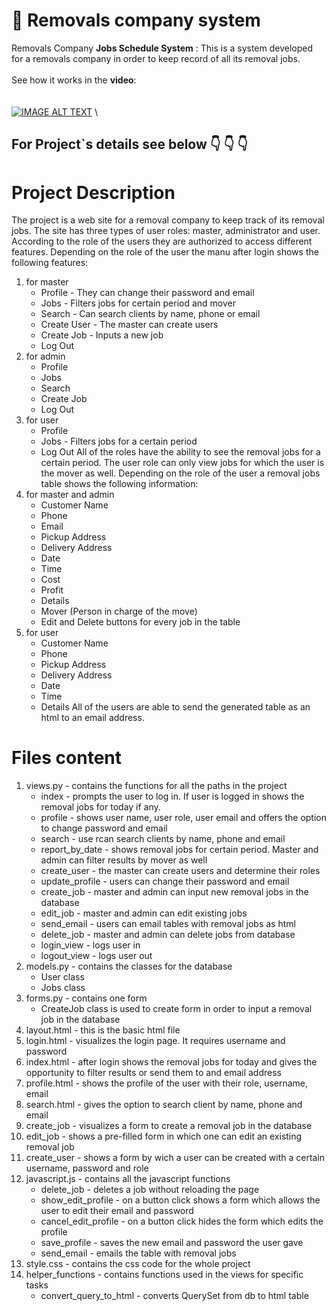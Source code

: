 #  🚚 Removals company system
Removals Company **Jobs Schedule System** : This is a system developed for a removals company in order to keep record of all its removal jobs.\
\
See how it works in the **video**:\
\
\
[![IMAGE ALT TEXT](http://img.youtube.com/vi/2KKx6ePu0_s/0.jpg)](https://youtube.com/watch?v=2KKx6ePu0_s&feature=share "Video Title")
\

## For Project`s details see below 👇 👇 👇

# Project Description
The project is a web site for a removal company to keep track of its removal jobs. The site has three types of user roles: master, administrator and user. According to the role of the users they are authorized to access different features.
Depending on the role of the user the manu after login shows the following features:
1. for master
    * Profile - They can change their password and email
    * Jobs - Filters jobs for certain period and mover
    * Search - Can search clients by name, phone or email
    * Create User - The master can create users
    * Create Job - Inputs a new job
    * Log Out
2. for admin
    * Profile
    * Jobs
    * Search
    * Create Job
    * Log Out
3. for user
    * Profile
    * Jobs - Filters jobs for a certain period
    * Log Out
All of the roles have the ability to see the removal jobs for a certain period. The user role can only view jobs for which the user is the mover as well. Depending on the role of the user a removal jobs table shows the following information:
1. for master and admin
    * Customer Name
    * Phone
    * Email
    * Pickup Address
    * Delivery Address
    * Date
    * Time
    * Cost
    * Profit
    * Details
    * Mover (Person in charge of the move)
    * Edit and Delete buttons for every job in the table
2. for user
    * Customer Name
    * Phone
    * Pickup Address
    * Delivery Address
    * Date
    * Time
    * Details
All of the users are able to send the generated table as an html to an email address.

# Files content
1. views.py - contains the functions for all the paths in the project
    * index - prompts the user to log in. If user is logged in shows the removal jobs for today if any.
    * profile - shows user name, user role, user email and offers the option to change password and email
    * search  - use rcan search clients by name, phone and email
    * report_by_date - shows removal jobs for certain period. Master and admin can filter results by mover as well
    * create_user - the master can create users and determine their roles
    * update_profile - users can change their password and email
    * create_job - master and admin can input new removal jobs in the database
    * edit_job - master and admin can edit existing jobs
    * send_email - users can email tables with removal jobs as html
    * delete_job - master and admin can delete jobs from database
    * login_view - logs user in
    * logout_view - logs user out
2. models.py - contains the classes for the database
    * User class
    * Jobs class
3. forms.py - contains one form
    * CreateJob class is used to create form in order to input a removal job in the database
4. layout.html - this is the basic html file
5. login.html - visualizes the login page. It requires username and password
6. index.html - after login shows the removal jobs for today and gives the opportunity to filter results or send them to and email address
7. profile.html - shows the profile of the user with their role, username, email
8. search.html - gives the option to search client by name, phone and email
9. create_job - visualizes a form to create a removal job in the database
10. edit_job - shows a pre-filled form in which one can edit an existing removal job
11. create_user - shows a form by wich a user can be created with a certain username, password and role
12. javascript.js - contains all the javascript functions
    * delete_job - deletes a job without reloading the page
    * show_edit_profile - on a button click shows a form which allows the user to edit their email and password
    * cancel_edit_profile - on a button click hides the form which edits the profile
    * save_profile - saves the new email and password the user gave
    * send_email - emails the table with removal jobs
13. style.css - contains the css code for the whole project
14. helper_functions - contains functions used in the views for specific tasks
    * convert_query_to_html - converts QuerySet from db to html table

